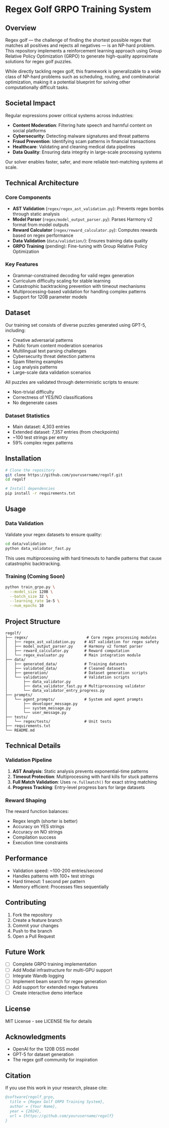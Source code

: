 # Regex Golf GRPO Training System

## Overview

Regex golf — the challenge of finding the shortest possible regex that matches all positives and rejects all negatives — is an NP-hard problem. This repository implements a reinforcement learning approach using Group Relative Policy Optimization (GRPO) to generate high-quality approximate solutions for regex golf puzzles.

While directly tackling regex golf, this framework is generalizable to a wide class of NP-hard problems such as scheduling, routing, and combinatorial optimization, making it a potential blueprint for solving other computationally difficult tasks.

## Societal Impact

Regular expressions power critical systems across industries:
- **Content Moderation**: Filtering hate speech and harmful content on social platforms
- **Cybersecurity**: Detecting malware signatures and threat patterns
- **Fraud Prevention**: Identifying scam patterns in financial transactions
- **Healthcare**: Validating and cleaning medical data pipelines
- **Data Quality**: Ensuring data integrity in large-scale processing systems

Our solver enables faster, safer, and more reliable text-matching systems at scale.

## Technical Architecture

### Core Components

- **AST Validation** (`regex/regex_ast_validation.py`): Prevents regex bombs through static analysis
- **Model Parser** (`regex/model_output_parser.py`): Parses Harmony v2 format from model outputs
- **Reward Calculator** (`regex/reward_calculator.py`): Computes rewards based on regex performance
- **Data Validation** (`data/validation/`): Ensures training data quality
- **GRPO Training** (pending): Fine-tuning with Group Relative Policy Optimization

### Key Features

- Grammar-constrained decoding for valid regex generation
- Curriculum difficulty scaling for stable learning
- Catastrophic backtracking prevention with timeout mechanisms
- Multiprocessing-based validation for handling complex patterns
- Support for 120B parameter models

## Dataset

Our training set consists of diverse puzzles generated using GPT-5, including:
- Creative adversarial patterns
- Public forum content moderation scenarios
- Multilingual text parsing challenges
- Cybersecurity threat detection patterns
- Spam filtering examples
- Log analysis patterns
- Large-scale data validation scenarios

All puzzles are validated through deterministic scripts to ensure:
- Non-trivial difficulty
- Correctness of YES/NO classifications
- No degenerate cases

### Dataset Statistics
- Main dataset: 4,303 entries
- Extended dataset: 7,357 entries (from checkpoints)
- ~100 test strings per entry
- 59% complex regex patterns

## Installation

```bash
# Clone the repository
git clone https://github.com/yourusername/regolf.git
cd regolf

# Install dependencies
pip install -r requirements.txt
```

## Usage

### Data Validation

Validate your regex datasets to ensure quality:

```bash
cd data/validation
python data_validator_fast.py
```

This uses multiprocessing with hard timeouts to handle patterns that cause catastrophic backtracking.

### Training (Coming Soon)

```bash
python train_grpo.py \
  --model_size 120B \
  --batch_size 32 \
  --learning_rate 1e-5 \
  --num_epochs 10
```

## Project Structure

```
regolf/
├── regex/                          # Core regex processing modules
│   ├── regex_ast_validation.py    # AST validation for regex safety
│   ├── model_output_parser.py     # Harmony v2 format parser
│   ├── reward_calculator.py       # Reward computation
│   └── regex_evaluator.py         # Main integration module
├── data/
│   ├── generated_data/            # Training datasets
│   ├── validated_data/            # Cleaned datasets
│   ├── generation/                # Dataset generation scripts
│   └── validation/                # Validation scripts
│       ├── data_validator.py
│       ├── data_validator_fast.py # Multiprocessing validator
│       └── data_validator_entry_progress.py
├── prompts/
│   └── agent_prompts/             # System and agent prompts
│       ├── developer_message.py
│       ├── system_message.py
│       └── user_message.py
├── tests/
│   └── regex/tests/               # Unit tests
├── requirements.txt
└── README.md
```

## Technical Details

### Validation Pipeline

1. **AST Analysis**: Static analysis prevents exponential-time patterns
2. **Timeout Protection**: Multiprocessing with hard kills for stuck patterns
3. **Full Match Validation**: Uses `re.fullmatch()` for exact string matching
4. **Progress Tracking**: Entry-level progress bars for large datasets

### Reward Shaping

The reward function balances:
- Regex length (shorter is better)
- Accuracy on YES strings
- Accuracy on NO strings
- Compilation success
- Execution time constraints

## Performance

- Validation speed: ~100-200 entries/second
- Handles patterns with 100+ test strings
- Hard timeout: 1 second per pattern
- Memory efficient: Processes files sequentially

## Contributing

1. Fork the repository
2. Create a feature branch
3. Commit your changes
4. Push to the branch
5. Open a Pull Request

## Future Work

- [ ] Complete GRPO training implementation
- [ ] Add Modal infrastructure for multi-GPU support
- [ ] Integrate Wandb logging
- [ ] Implement beam search for regex generation
- [ ] Add support for extended regex features
- [ ] Create interactive demo interface

## License

MIT License - see LICENSE file for details

## Acknowledgments

- OpenAI for the 120B OSS model
- GPT-5 for dataset generation
- The regex golf community for inspiration

## Citation

If you use this work in your research, please cite:

```bibtex
@software{regolf_grpo,
  title = {Regex Golf GRPO Training System},
  author = {Your Name},
  year = {2024},
  url = {https://github.com/yourusername/regolf}
}
```